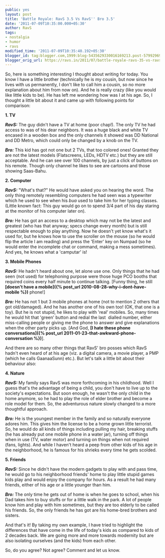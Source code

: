 ```yaml
---
public: yes
layout: post
title: 'Battle Royale: RavS 3.5 Vs RavS'' Bro 3.5'
date: '2011-07-09T10:35:00.000+05:30'
author: RavS
tags:
- nostalgia
- humor
- ravs
modified_time: '2011-07-09T10:35:40.192+05:30'
blogger_id: tag:blogger.com,1999:blog-5435629330016169213.post-579929698732688752
blogger_orig_url: https://ravs.in/2011/07/battle-royale-ravs-35-vs-ravs-bro-35.html
---
```


So, here is something interesting I thought about writing for today. You know I have a little brother (technically he is my cousin, but now since he lives with us permanently, I don't like to call him a cousin, so no more explanation about him from now on). And he is really crazy (like you would like little kids to be). He has left me wondering how was I at his age. So, I thought a little bit about it and came up with following points for comparison:

**1. TV**

**_RavS:_** The guy didn't have a TV at home (poor chap!). The only TV he had access to was of his dear neighbors. It was a huge black and white TV encased in a wooden box and the only channels it showed was DD National and DD Metro, which could only be changed by a knob on the TV.

**_Bro:_** This kid has got not one but 2 TVs, that too colored ones! Granted they are not the latest models (Flatscreens, LEDs, HDTV etc.) but they are still acceptable. And he can see over 100 channels, by just a click of buttons on his remote. Though only channel he likes to see are cartoons and those showing Saas-Bahu.

**2. Computer**

**_RavS:_** "What's that?" He would have asked you on hearing the word. The only thing remotely resembling computers he had seen was a typewriter which he used to see when his _bua_ used to take him for her typing classes. (Little known fact: This guy would go on to spend 3/4 part of his day staring at the monitor of his computer later on).

**_Bro:_** He has got an access to a desktop which may not be the latest and greatest (who has that anyway; specs change every month) but is still respectable enough to play anything. Now he doesn't yet know what's it used for, but he knows how to use the scroller on the mouse (so he would flip the article I am reading) and press the 'Enter' key on Numpad (so he would enter the incomplete chat or command, making a mess sometimes). And yes, he knows what a 'camputar' is!

**3. Mobile Phones**

**_RavS:_** He hadn't heard about one, let alone use one. Only things that he had seen (not used) for telephoning purpose were those huge PCO booths that required coins every half minute to continue talking. [Funny thing, he still **[doesn't have a mobile]({% post_url 2010-08-28-why-i-dont-have-mobile %})** phone!]

**_Bro:_** He has not 1 but 3 mobile phones at home (not to mention 2 others that got old/damaged). And he has another one of his own too! (OK, that one is a toy). But he is not stupid, he likes to play with 'real' mobiles. So, many times he would hit that 'green' button and redial the last  dialled number, either miss-calling people or giving me the phone to answer and give explanations when the other party picks up. [And God, **[I hate these phone conversations]({% post_url 2011-01-23-that-awkward-phone-conversation %})**].

And there are so many other things that RavS' bro posses which RavS hadn't even heard of at his age (viz. a digital camera, a movie player, a PMP (which he calls GaanaaSunn) etc.). But let's talk a little bit about their behaviour also:

**4. Nature**

**_RavS:_** My family says RavS was more forthcoming in his childhood. Well I guess that's the advantage of being a child, you don't have to live up to the society's expectations. But soon enough, he wasn't the only child in the home anymore, so he had to play the role of elder brother and become a role model for them. So, the adventurous nature slowly changed to a more thoughtful approach.

**_Bro:_** He is the youngest member in the family and so naturally everyone adores him. This gives him the license to be a home grown little terrorist. So, he would do all kinds of things including pulling my hair, breaking stuffs (he has already put one mobile phone in a water jar), turning off things when in use (TV, water motor) and turning on things when not required (fans, lights). And while I haven't heard a peep from other kids of his age in the neighborhood, he is famous for his shrieks every time he gets scolded.

**5. Friends**

**_RavS:_** Since he didn't have the modern gadgets to play with and pass time, he would go to his neighborhood friends' home to play little stupid games kids play and would enjoy the company for hours. As a result he had many friends, either of his age or a little younger than him.

**_Bro:_** The only time he gets out of home is when he goes to school, when his Dad takes him to buy stuffs or for a little walk in the park. A lot of people know him and play with him sometimes, but they are too elderly to be called his friends. So, the only friends he has got are his home-bred brothers and sisters.

And that's it! By taking my own example, I have tried to highlight the differences that have come in the life of today's kids as compared to kids of 2 decades back. We are going more and more towards modernity but are also isolating ourselves (and the kids) from each other.

So, do you agree? Not agree? Comment and let us know.
